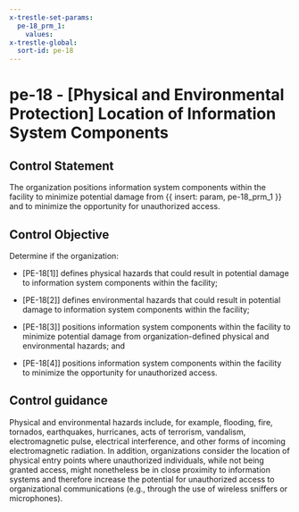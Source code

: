 ```yaml
---
x-trestle-set-params:
  pe-18_prm_1:
    values:
x-trestle-global:
  sort-id: pe-18
---
```


# pe-18 - \[Physical and Environmental Protection\] Location of Information System Components

## Control Statement

The organization positions information system components within the facility to minimize potential damage from {{ insert: param, pe-18_prm_1 }} and to minimize the opportunity for unauthorized access.

## Control Objective

Determine if the organization:

- \[PE-18[1]\] defines physical hazards that could result in potential damage to information system components within the facility;

- \[PE-18[2]\] defines environmental hazards that could result in potential damage to information system components within the facility;

- \[PE-18[3]\] positions information system components within the facility to minimize potential damage from organization-defined physical and environmental hazards; and

- \[PE-18[4]\] positions information system components within the facility to minimize the opportunity for unauthorized access.

## Control guidance

Physical and environmental hazards include, for example, flooding, fire, tornados, earthquakes, hurricanes, acts of terrorism, vandalism, electromagnetic pulse, electrical interference, and other forms of incoming electromagnetic radiation. In addition, organizations consider the location of physical entry points where unauthorized individuals, while not being granted access, might nonetheless be in close proximity to information systems and therefore increase the potential for unauthorized access to organizational communications (e.g., through the use of wireless sniffers or microphones).
